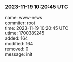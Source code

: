 ### 2023-11-19 10:20:45 UTC
name: www-news  
commiter: root  
time: 2023-11-19 10:20:45 UTC  
utime: 1700389245  
added: 164  
modified: 164  
removed: 0  
message: init

